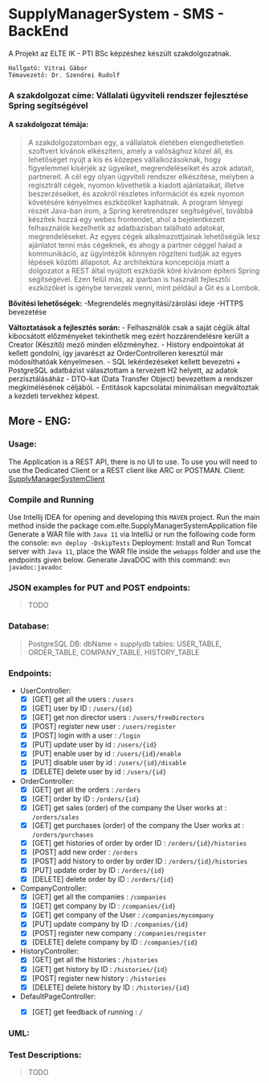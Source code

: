 # SupplyManagerSystem - SMS - BackEnd
A Projekt az ELTE IK - PTI BSc képzéshez készült szakdolgozatnak.

```
Hallgató: Vitrai Gábor
Témavezető: Dr. Szendrei Rudolf
```
### A szakdolgozat címe: Vállalati ügyviteli rendszer fejlesztése Spring segítségével
#### A szakdolgozat témája:
> A szakdolgozatomban egy, a vállalatok életében elengedhetetlen szoftvert kívánok elkészíteni, amely a valósághoz közel áll, és
> lehetőséget nyújt a kis és közepes vállalkozásoknak, hogy figyelemmel kísérjék az ügyeiket, megrendeléseiket és azok adatait,
> partnereit. A cél egy olyan ügyviteli rendszer elkészítése, melyben a regisztrált cégek, nyomon követhetik a kiadott ajánlataikat,
> illetve beszerzéseiket, és azokról részletes információt és ezek nyomon követésére kényelmes eszközöket kaphatnak. A program
> lényegi részét Java-ban írom, a Spring keretrendszer segítségével, továbbá készítek hozzá egy webes frontendet, ahol a
> bejelentkezett felhasználók kezelhetik az adatbázisban található adatokat, megrendeléseket. Az egyes cégek alkalmazottjainak
> lehetőségük lesz ajánlatot tenni más cégeknek, és ahogy a partner céggel halad a kommunikáció, az ügyintézők könnyen rögzíteni
> tudják az egyes lépések közötti állapotot. Az architektúra koncepciója miatt a dolgozatot a REST által nyújtott eszközök köré
> kívánom építeni Spring segítségével. Ezen felül más, az iparban is használt fejlesztői eszközöket is igénybe tervezek venni, mint
> például a Git és a Lombok.

**Bővítési lehetőségek:**
    -Megrendelés megnyitási/zárolási ideje
    -HTTPS bevezetése
    
**Változtatások a fejlesztés során:**
    - Felhasználók csak a saját cégük által kibocsátott előzményeket tekinthetik meg ezért hozzárendelésre került a Creator (Készítő) mező minden előzményhez.
    - History endpointokat át kellett gondolni, így javarészt az OrderControlleren keresztül már módosíthatóak kényelmesen.
    - SQL lekérdezéseket kellett bevezetni + PostgreSQL adatbázist választottam a tervezett H2 helyett, az adatok perzisztálásáház
    - DTO-kat (Data Transfer Object) bevezettem a rendszer megkímélésének céljából.
    - Entitások kapcsolatai minimálisan megváltoztak a kezdeti tervekhez képest.
    
## More - ENG:

### Usage:
 The Application is a REST API, there is no UI to use. To use you will need to use the Dedicated Client or a REST client like ARC or POSTMAN. 
 Client: [SupplyManagerSystemClient](https://github.com/BSSB33/supplyManagerSystemClient)

### Compile and Running
 Use Intellij IDEA for opening and developing this `MAVEN` project. Run the main method inside the package com.elte.SupplyManagerSystemApplication file
 Generate a WAR file with `Java 11` via IntelliJ or run the following code form the console: `mvn deploy -DskipTests`
 Deployment: Install and Run Tomcat server with `Java 11`, place the WAR file inside the `webapps` folder and use the endpoints given below.
 Generate JavaDOC with this command: `mvn javadoc:javadoc`
 
### JSON examples for PUT and POST endpoints:
> TODO

### Database:
>PostgreSQL DB:
> dbName = supplydb
> tables: USER_TABLE, ORDER_TABLE, COMPANY_TABLE, HISTORY_TABLE 

### Endpoints:
- UserController:
    - [x] [GET] get all the users : `/users`
    - [x] [GET] user by ID : `/users/{id}`
    - [x] [GET] get non director users : `/users/freeDirectors`
    - [x] [POST] register new user : `/users/register`
    - [x] [POST] login with a user : `/login`
    - [x] [PUT] update user by id : `/users/{id}`
    - [X] [PUT] enable user by id : `/users/{id}/enable`
    - [X] [PUT] disable user by id : `/users/{id}/disable`
    - [x] [DELETE] delete user by id : `/users/{id}`
    
- OrderController:
    - [x] [GET] get all the orders : `/orders`
    - [x] [GET] order by ID : `/orders/{id}`
    - [x] [GET] get sales (order) of the company the User works at : `/orders/sales`
    - [x] [GET] get purchases (order) of the company the User works at : `/orders/purchases`
    - [x] [GET] get histories of order by order ID : `/orders/{id}/histories`
    - [x] [POST] add new order : `/orders`
    - [x] [POST] add history to order by order ID : `/orders/{id}/histories`
    - [x] [PUT] update order by ID : `/orders/{id}`
    - [x] [DELETE] delete order by ID : `/orders/{id}`
    
- CompanyController:
    - [x] [GET] get all the companies : `/companies`
    - [x] [GET] get company by ID : `/companies/{id}`
    - [x] [GET] get company of the User : `/companies/mycompany`
    - [x] [PUT] update company by ID : `/companies/{id}`
    - [x] [POST] register new company : `/companies/register`
    - [x] [DELETE] delete company by ID : `/companies/{id}`
    
- HistoryController:
    - [x] [GET] get all the histories : `/histories`
    - [x] [GET] get history by ID : `/histories/{id}`
    - [x] [POST] register new history : `/histories`
    - [x] [DELETE] delete history by ID : `/histories/{id}`
    
- DefaultPageController:
    - [x] [GET] get feedback of running : `/`
    
    
### UML:


### Test Descriptions:
> TODO
    
